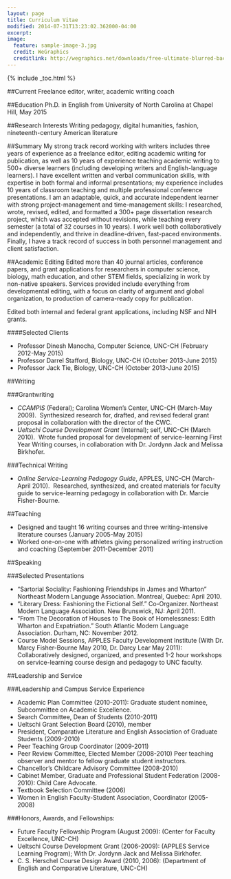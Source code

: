 ```yaml
---
layout: page
title: Curriculum Vitae
modified: 2014-07-31T13:23:02.362000-04:00
excerpt: 
image:
  feature: sample-image-3.jpg
  credit: WeGraphics
  creditlink: http://wegraphics.net/downloads/free-ultimate-blurred-background-pack/
---
```


{% include _toc.html %}

##Current
Freelance editor, writer, academic writing coach

##Education
Ph.D. in English from University of North Carolina at Chapel Hill, May 2015

##Research Interests 
Writing pedagogy, digital humanities, fashion, nineteenth-century American literature 

##Summary
My strong track record working with writers includes three years of experience as a freelance editor, editing academic writing for publication, as well as 10 years of experience teaching academic writing to 500+ diverse learners (including developing writers and English-language learners). I have excellent written and verbal communication skills, with expertise in both formal and informal presentations; my experience includes 10 years of classroom teaching and multiple professional conference presentations. I am an adaptable, quick, and accurate independent learner with strong project-management and time-management skills: I researched, wrote, revised, edited, and formatted a 300+ page dissertation research project, which was accepted without revisions, while teaching every semester (a total of 32 courses in 10 years). I work well both collaboratively and independently, and thrive in deadline-driven, fast-paced environments. Finally, I have a track record of success in both personnel management and client satisfaction. 

##Academic Editing
Edited more than 40 journal articles, conference papers, and grant applications for researchers in computer science, biology, math education, and other STEM fields, specializing in work by non-native speakers. Services provided include everything from developmental editing, with a focus on clarity of argument and global organization, to production of camera-ready copy for publication.

Edited both internal and federal grant applications, including NSF and NIH grants.

####Selected Clients
* Professor Dinesh Manocha, Computer Science, UNC-CH (February 2012-May 2015)
* Professor Darrel Stafford, Biology, UNC-CH (October 2013-June 2015)
* Professor Jack Tie, Biology, UNC-CH (October 2013-June 2015)

##Writing

###Grantwriting
* *CCAMPIS* (Federal); Carolina Women’s Center, UNC-CH (March-May 2009).  Synthesized research for, drafted, and revised federal grant proposal in collaboration with the director of the CWC. 
* *Ueltschi Course Development Grant* (Internal); self, UNC-CH (March 2010).  Wrote funded proposal for development of service-learning First Year Writing courses, in collaboration with Dr. Jordynn Jack and Melissa Birkhofer.

###Technical Writing
* *Online Service-Learning Pedagogy Guide*, APPLES, UNC-CH (March-April 2010).  Researched, synthesized, and created materials for faculty guide to service-learning pedagogy in collaboration with Dr. Marcie Fisher-Bourne.

##Teaching
* Designed and taught 16 writing courses and three writing-intensive literature courses (January 2005-May 2015)
* Worked one-on-one with athletes giving personalized writing instruction and coaching (September 2011-December 2011)

##Speaking

###Selected Presentations
* “Sartorial Sociality: Fashioning Friendships in James and Wharton” Northeast Modern Language Association. Montreal, Quebec: April 2010. 
* “Literary Dress: Fashioning the Fictional Self.” Co-Organizer. Northeast Modern Language Association. New Brunswick, NJ: April 2011.
* “From The Decoration of Houses to The Book of Homelessness: Edith Wharton and Expatriation.” South Atlantic Modern Language Association. Durham, NC: November 2012.
* Course Model Sessions, APPLES Faculty Development Institute (With Dr. Marcy Fisher-Bourne May 2010, Dr. Darcy Lear May 2011): Collaboratively designed, organized, and presented 1-2 hour workshops on service-learning course design and pedagogy to UNC faculty. 

##Leadership and Service

###Leadership and Campus Service Experience
* Academic Plan Committee (2010-2011): Graduate student nominee, Subcommittee on Academic Excellence.
* Search Committee, Dean of Students (2010-2011)
* Ueltschi Grant Selection Board (2010), member
* President, Comparative Literature and English Association of Graduate Students (2009-2010) 
* Peer Teaching Group Coordinator (2009-2011)
* Peer Review Committee, Elected Member (2008-2010) Peer teaching observer and mentor to fellow graduate student instructors.
* Chancellor’s Childcare Advisory Committee (2008-2010)
* Cabinet Member, Graduate and Professional Student Federation (2008-2010): Child Care Advocate.
* Textbook Selection Committee (2006)
* Women in English Faculty-Student Association, Coordinator (2005-2008)
		
###Honors, Awards, and Fellowships:
* Future Faculty Fellowship Program (August 2009): (Center for Faculty Excellence, UNC-CH)
* Ueltschi Course Development Grant (2006-2009): (APPLES Service Learning Program); With Dr. Jordynn Jack and Melissa Birkhofer.
* C. S. Herschel Course Design Award (2010, 2006): (Department of English and Comparative Literature, UNC-CH)
   


